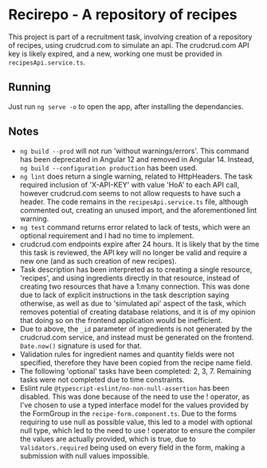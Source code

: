 # Recirepo - A repository of recipes

This project is part of a recruitment task, involving creation of a repository of recipes, using crudcrud.com to simulate an api. The crudcrud.com API key is likely expired, and a new, working one must be provided in `recipesApi.service.ts`.

## Running
Just run `ng serve -o` to open the app, after installing the dependancies.

## Notes
- `ng build --prod` will not run 'without warnings/errors'. This command has been deprecated in Angular 12 and removed in Angular 14. Instead, `ng build --configuration production` has been used.
- `ng lint` does return a single warning, related to HttpHeaders. The task required inclusion of 'X-API-KEY' with value 'HoA' to each API call, however crudcrud.com seems to not allow requests to have such a header. The code remains in the `recipesApi.service.ts` file, although commented out, creating an unused import, and the aforementioned lint warning.
- `ng test` command returns error related to lack of tests, which were an optional requirement and I had no time to implement.
- crudcrud.com endpoints expire after 24 hours. It is likely that by the time this task is reviewed, the API key will no longer be valid and require a new one (and as such creation of new recipes).
- Task description has been interpreted as to creating a single resource, 'recipes', and using ingredients directly in that resource, instead of creating two resources that have a 1:many connection. This was done due to lack of explicit instructions in the task description saying otherwise, as well as due to 'simulated api' aspect of the task, which removes potential of creating database relations, and it is of my opinion that doing so on the frontend application would be inefficient.
- Due to above, the `_id` parameter of ingredients is not generated by the crudcrud.com service, and instead must be generated on the frontend. `Date.now()` signature is used for that.
- Validation rules for ingredient names and quantity fields were not specified, therefore they have been copied from the recipe name field.
- The following 'optional' tasks have been completed: 2, 3, 7. Remaining tasks were not completed due to time constraints.
- Eslint rule `@typescript-eslint/no-non-null-assertion` has been disabled. This was done because of the need to use the ! operator, as I've chosen to use a typed interface model for the values provided by the FormGroup in the `recipe-form.component.ts`. Due to the forms requiring to use null as possible value, this led to a model with optional null type, which led to the need to use ! operator to ensure the compiler the values are actually provided, which is true, due to `Validators.required` being used on every field in the form, making a submission with null values impossible.